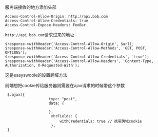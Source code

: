 服务端接收的地方添加头部
```
Access-Control-Allow-Origin: http://api.bob.com
Access-Control-Allow-Credentials: true
Access-Control-Expose-Headers: FooBar
```
`http://api.bob.com`请求过来的地址

```
$response->withHeader('Access-Control-Allow-Origin', $url);
$response->withHeader('Access-Control-Allow-Methods', 'GET, POST, OPTIONS');
$response->withHeader('Access-Control-Allow-Credentials', 'true');
$response->withHeader('Access-Control-Allow-Headers', 'Content-Type, Authorization, X-Requested-With');
```
这是easyswoole的设置跨域方法

前端想把cookie传给服务器则需要在ajax请求的时候带这个参数
```
 $.ajax({
                    type: "post",
                    data: {
                        
                    },
                     xhrFields: {
                         withCredentials: true // 携带跨域cookie
                     },
 }
```
